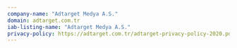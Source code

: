 ```yaml
---
company-name: "Adtarget Medya A.S."
domain: adtarget.com.tr
iab-listing-name: "Adtarget Medya A.S."
privacy-policy: https://adtarget.com.tr/adtarget-privacy-policy-2020.pdf
---
```

